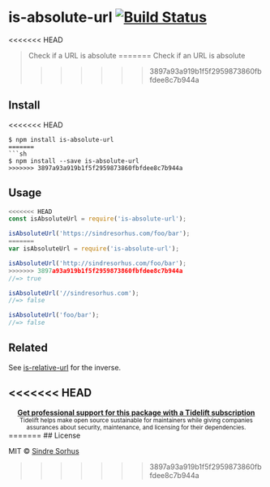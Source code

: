 # is-absolute-url [![Build Status](https://travis-ci.org/sindresorhus/is-absolute-url.svg?branch=master)](https://travis-ci.org/sindresorhus/is-absolute-url)

<<<<<<< HEAD
> Check if a URL is absolute
=======
> Check if an URL is absolute
>>>>>>> 3897a93a919b1f5f2959873860fbfdee8c7b944a


## Install

<<<<<<< HEAD
```
$ npm install is-absolute-url
=======
```sh
$ npm install --save is-absolute-url
>>>>>>> 3897a93a919b1f5f2959873860fbfdee8c7b944a
```


## Usage

```js
<<<<<<< HEAD
const isAbsoluteUrl = require('is-absolute-url');

isAbsoluteUrl('https://sindresorhus.com/foo/bar');
=======
var isAbsoluteUrl = require('is-absolute-url');

isAbsoluteUrl('http://sindresorhus.com/foo/bar');
>>>>>>> 3897a93a919b1f5f2959873860fbfdee8c7b944a
//=> true

isAbsoluteUrl('//sindresorhus.com');
//=> false

isAbsoluteUrl('foo/bar');
//=> false
```


## Related

See [is-relative-url](https://github.com/sindresorhus/is-relative-url) for the inverse.


<<<<<<< HEAD
---

<div align="center">
	<b>
		<a href="https://tidelift.com/subscription/pkg/npm-is-absolute-url?utm_source=npm-is-absolute-url&utm_medium=referral&utm_campaign=readme">Get professional support for this package with a Tidelift subscription</a>
	</b>
	<br>
	<sub>
		Tidelift helps make open source sustainable for maintainers while giving companies<br>assurances about security, maintenance, and licensing for their dependencies.
	</sub>
</div>
=======
## License

MIT © [Sindre Sorhus](http://sindresorhus.com)
>>>>>>> 3897a93a919b1f5f2959873860fbfdee8c7b944a
